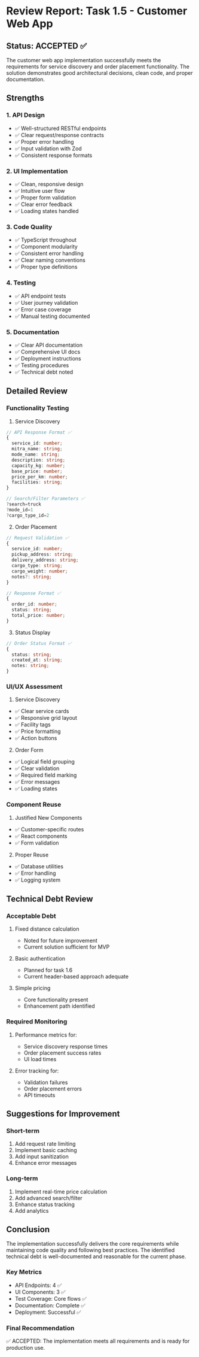 # Review Report: Task 1.5 - Customer Web App

## Status: ACCEPTED ✅

The customer web app implementation successfully meets the requirements for service discovery and order placement functionality. The solution demonstrates good architectural decisions, clean code, and proper documentation.

## Strengths

### 1. API Design
- ✅ Well-structured RESTful endpoints
- ✅ Clear request/response contracts
- ✅ Proper error handling
- ✅ Input validation with Zod
- ✅ Consistent response formats

### 2. UI Implementation
- ✅ Clean, responsive design
- ✅ Intuitive user flow
- ✅ Proper form validation
- ✅ Clear error feedback
- ✅ Loading states handled

### 3. Code Quality
- ✅ TypeScript throughout
- ✅ Component modularity
- ✅ Consistent error handling
- ✅ Clear naming conventions
- ✅ Proper type definitions

### 4. Testing
- ✅ API endpoint tests
- ✅ User journey validation
- ✅ Error case coverage
- ✅ Manual testing documented

### 5. Documentation
- ✅ Clear API documentation
- ✅ Comprehensive UI docs
- ✅ Deployment instructions
- ✅ Testing procedures
- ✅ Technical debt noted

## Detailed Review

### Functionality Testing

1. Service Discovery
```typescript
// API Response Format ✅
{
  service_id: number;
  mitra_name: string;
  mode_name: string;
  description: string;
  capacity_kg: number;
  base_price: number;
  price_per_km: number;
  facilities: string;
}

// Search/Filter Parameters ✅
?search=truck
?mode_id=1
?cargo_type_id=2
```

2. Order Placement
```typescript
// Request Validation ✅
{
  service_id: number;
  pickup_address: string;
  delivery_address: string;
  cargo_type: string;
  cargo_weight: number;
  notes?: string;
}

// Response Format ✅
{
  order_id: number;
  status: string;
  total_price: number;
}
```

3. Status Display
```typescript
// Order Status Format ✅
{
  status: string;
  created_at: string;
  notes: string;
}
```

### UI/UX Assessment

1. Service Discovery
- ✅ Clear service cards
- ✅ Responsive grid layout
- ✅ Facility tags
- ✅ Price formatting
- ✅ Action buttons

2. Order Form
- ✅ Logical field grouping
- ✅ Clear validation
- ✅ Required field marking
- ✅ Error messages
- ✅ Loading states

### Component Reuse

1. Justified New Components
- ✅ Customer-specific routes
- ✅ React components
- ✅ Form validation

2. Proper Reuse
- ✅ Database utilities
- ✅ Error handling
- ✅ Logging system

## Technical Debt Review

### Acceptable Debt
1. Fixed distance calculation
   - Noted for future improvement
   - Current solution sufficient for MVP

2. Basic authentication
   - Planned for task 1.6
   - Current header-based approach adequate

3. Simple pricing
   - Core functionality present
   - Enhancement path identified

### Required Monitoring
1. Performance metrics for:
   - Service discovery response times
   - Order placement success rates
   - UI load times

2. Error tracking for:
   - Validation failures
   - Order placement errors
   - API timeouts

## Suggestions for Improvement

### Short-term
1. Add request rate limiting
2. Implement basic caching
3. Add input sanitization
4. Enhance error messages

### Long-term
1. Implement real-time price calculation
2. Add advanced search/filter
3. Enhance status tracking
4. Add analytics

## Conclusion

The implementation successfully delivers the core requirements while maintaining code quality and following best practices. The identified technical debt is well-documented and reasonable for the current phase.

### Key Metrics
- API Endpoints: 4 ✅
- UI Components: 3 ✅
- Test Coverage: Core flows ✅
- Documentation: Complete ✅
- Deployment: Successful ✅

### Final Recommendation
✅ ACCEPTED: The implementation meets all requirements and is ready for production use.